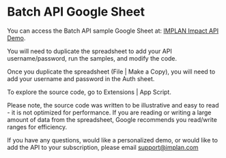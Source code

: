# Batch API Google Sheet

You can access the Batch API sample Google Sheet at: [IMPLAN Impact API Demo](https://docs.google.com/spreadsheets/d/1r-gPjib3kFqKxyynon2z0_6Jb4H8GloP54vFYEa4s_U/edit?usp=sharing). 

You will need to duplicate the spreadsheet to add your API username/password, run the samples, and modify the code. 

Once you duplicate the spreadsheet (File | Make a Copy), you will need to add your username and password in the Auth sheet. 

To explore the source code, go to Extensions | App Script. 

Please note, the source code was written to be illustrative and easy to read - it is not optimized for performance. If you are reading or writing a large amount of data from the spreadsheet, Google recommends you read/write ranges for efficiency. 

If you have any questions, would like a personalized demo, or would like to add the API to your subscription, please email support@implan.com
